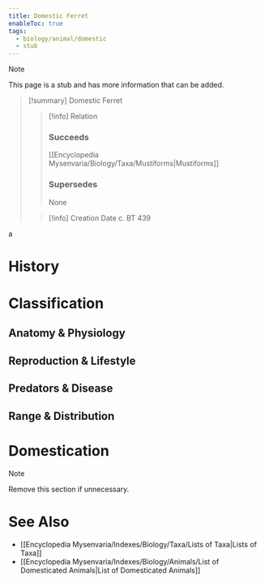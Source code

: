 ```yaml
---
title: Domestic Ferret
enableToc: true
tags:
  - biology/animal/domestic
  - stub
---
```


> [!note]
> This page is a stub and has more information that can be added.

> [!summary] Domestic Ferret
> > [!info] Relation
> > ### Succeeds
> > [[Encyclopedia Mysenvaria/Biology/Taxa/Mustiforms|Mustiforms]]
> > ### Supersedes
> > None
>
> > [!info] Creation Date
> > c. BT 439

a
# History

# Classification
## Anatomy & Physiology

## Reproduction & Lifestyle

## Predators & Disease

## Range & Distribution

# Domestication

> [!note]
> Remove this section if unnecessary.
# See Also
- [[Encyclopedia Mysenvaria/Indexes/Biology/Taxa/Lists of Taxa|Lists of Taxa]]
- [[Encyclopedia Mysenvaria/Indexes/Biology/Animals/List of Domesticated Animals|List of Domesticated Animals]]